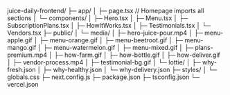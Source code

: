 juice-daily-frontend/
├─ app/
│  ├─ page.tsx            // Homepage imports all sections
│  └─ components/
│     ├─ Hero.tsx
│     ├─ Menu.tsx
│     ├─ SubscriptionPlans.tsx
│     ├─ HowItWorks.tsx
│     ├─ Testimonials.tsx
│     └─ Vendors.tsx
├─ public/
│  └─ media/
│     ├─ hero-juice-pour.mp4
│     ├─ menu-apple.gif
│     ├─ menu-orange.gif
│     ├─ menu-beetroot.gif
│     ├─ menu-mango.gif
│     ├─ menu-watermelon.gif
│     ├─ menu-mixed.gif
│     ├─ plans-premium.mp4
│     ├─ how-farm.gif
│     ├─ how-bottle.gif
│     ├─ how-deliver.gif
│     ├─ vendor-process.mp4
│     ├─ testimonial-bg.gif
│     └─ lottie/
│         ├─ why-fresh.json
│         ├─ why-healthy.json
│         └─ why-delivery.json
├─ styles/
│  └─ globals.css
├─ next.config.js
├─ package.json
├─ tsconfig.json
└─ vercel.json
